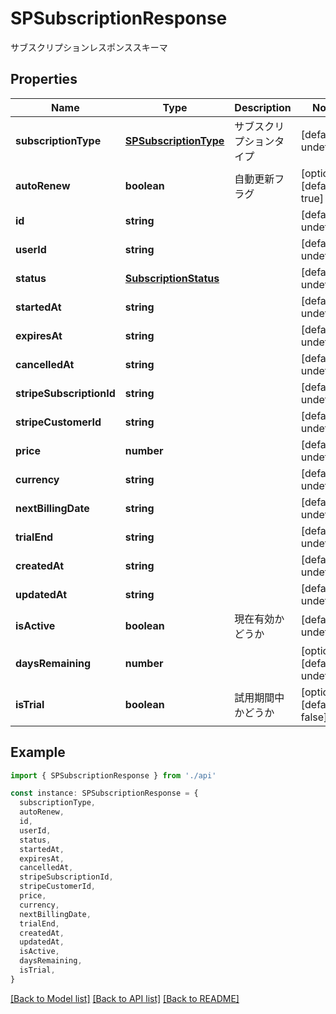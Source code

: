 # SPSubscriptionResponse

サブスクリプションレスポンススキーマ

## Properties

| Name                     | Type                                            | Description              | Notes                             |
| ------------------------ | ----------------------------------------------- | ------------------------ | --------------------------------- |
| **subscriptionType**     | [**SPSubscriptionType**](SPSubscriptionType.md) | サブスクリプションタイプ | [default to undefined]            |
| **autoRenew**            | **boolean**                                     | 自動更新フラグ           | [optional] [default to true]      |
| **id**                   | **string**                                      |                          | [default to undefined]            |
| **userId**               | **string**                                      |                          | [default to undefined]            |
| **status**               | [**SubscriptionStatus**](SubscriptionStatus.md) |                          | [default to undefined]            |
| **startedAt**            | **string**                                      |                          | [default to undefined]            |
| **expiresAt**            | **string**                                      |                          | [default to undefined]            |
| **cancelledAt**          | **string**                                      |                          | [default to undefined]            |
| **stripeSubscriptionId** | **string**                                      |                          | [default to undefined]            |
| **stripeCustomerId**     | **string**                                      |                          | [default to undefined]            |
| **price**                | **number**                                      |                          | [default to undefined]            |
| **currency**             | **string**                                      |                          | [default to undefined]            |
| **nextBillingDate**      | **string**                                      |                          | [default to undefined]            |
| **trialEnd**             | **string**                                      |                          | [default to undefined]            |
| **createdAt**            | **string**                                      |                          | [default to undefined]            |
| **updatedAt**            | **string**                                      |                          | [default to undefined]            |
| **isActive**             | **boolean**                                     | 現在有効かどうか         | [default to undefined]            |
| **daysRemaining**        | **number**                                      |                          | [optional] [default to undefined] |
| **isTrial**              | **boolean**                                     | 試用期間中かどうか       | [optional] [default to false]     |

## Example

```typescript
import { SPSubscriptionResponse } from './api'

const instance: SPSubscriptionResponse = {
  subscriptionType,
  autoRenew,
  id,
  userId,
  status,
  startedAt,
  expiresAt,
  cancelledAt,
  stripeSubscriptionId,
  stripeCustomerId,
  price,
  currency,
  nextBillingDate,
  trialEnd,
  createdAt,
  updatedAt,
  isActive,
  daysRemaining,
  isTrial,
}
```

[[Back to Model list]](../README.md#documentation-for-models) [[Back to API list]](../README.md#documentation-for-api-endpoints) [[Back to README]](../README.md)

